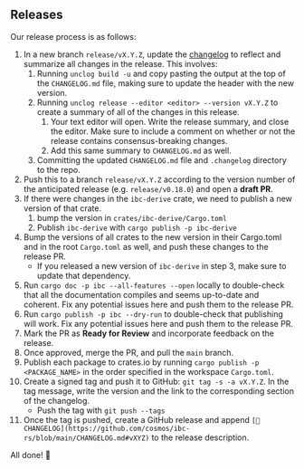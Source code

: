 ## Releases

Our release process is as follows:

1. In a new branch `release/vX.Y.Z`, update the [changelog](./CHANGELOG.md) to
   reflect and summarize all changes in the release. This involves:
   1. Running `unclog build -u` and copy pasting the output at the top of the
      `CHANGELOG.md` file, making sure to update the header with the new
      version.
   2. Running `unclog release --editor <editor> --version vX.Y.Z` to create a
      summary of all of the changes in this release.
      1. Your text editor will open. Write the release summary, and close the
         editor. Make sure to include a comment on whether or not the release
         contains consensus-breaking changes.
      2. Add this same summary to `CHANGELOG.md` as well.
   3. Committing the updated `CHANGELOG.md` file and `.changelog` directory to
      the repo.
2. Push this to a branch `release/vX.Y.Z` according to the version number of the
   anticipated release (e.g. `release/v0.18.0`) and open a **draft PR**.
3. If there were changes in the `ibc-derive` crate, we need to publish a new
   version of that crate.
   1. bump the version in `crates/ibc-derive/Cargo.toml`
   2. Publish `ibc-derive` with `cargo publish -p ibc-derive`
4. Bump the versions of all crates to the new version in their Cargo.toml and in
   the root `Cargo.toml` as well, and push these changes to the release PR.
      - If you released a new version of `ibc-derive` in step 3, make sure to
        update that dependency.
5. Run `cargo doc -p ibc --all-features --open` locally to double-check that all
   the documentation compiles and seems up-to-date and coherent. Fix any
   potential issues here and push them to the release PR.
6. Run `cargo publish -p ibc --dry-run` to double-check that publishing will
   work. Fix any potential issues here and push them to the release PR.
7. Mark the PR as **Ready for Review** and incorporate feedback on the release.
8. Once approved, merge the PR, and pull the `main` branch.
9. Publish each package to crates.io by running `cargo publish -p <PACKAGE_NAME>`
   in the order specified in the workspace `Cargo.toml`.
10. Create a signed tag and push it to GitHub: `git tag -s -a vX.Y.Z`. In the
   tag message, write the version and the link to the corresponding section of
   the changelog.
       - Push the tag with `git push --tags`
11. Once the tag is pushed, create a GitHub release and append
   `[📖CHANGELOG](https://github.com/cosmos/ibc-rs/blob/main/CHANGELOG.md#vXYZ)`
   to the release description.

All done! 🎉
